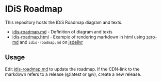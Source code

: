 # IDiS Roadmap

This repository hosts the IDiS Roadmap diagram and texts.

* [idis-roadmap.md](idis-roadmap.md) - Definition of diagram and texts
* [idis-roadmap.html](idis-roadmap.html) - Example of rendering markdown in html using [zero-md](https://github.com/zerodevx/zero-md) and `idis-roadmap.md` on [jsdelivr](https://www.jsdelivr.com/?docs=gh)

## Usage

Edit [idis-roadmap.md](idis-roadmap.md) to update the roadmap. If the CDN-link to the markdown refers to a release (@latest or @v), create a new release.